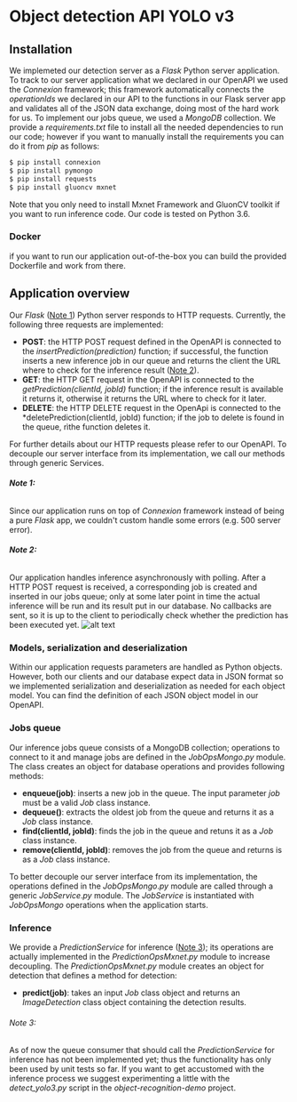 # Object detection API YOLO v3



## Installation
We implemeted our detection server as a *Flask* Python server application. To track to our server application what we declared in our OpenAPI we used the *Connexion* framework; this framework automatically connects the *operationIds* we declared in our API to the functions in our Flask server app and validates all of the JSON data exchange, doing most of the hard work for us.
To implement our jobs queue, we used a *MongoDB* collection.
We provide a *requirements.txt* file to install all the needed dependencies to run our code; however if you want to manually install the requirements you can do it from *pip* as follows:

```sh
$ pip install connexion
$ pip install pymongo
$ pip install requests
$ pip install gluoncv mxnet
```
Note that you only need to install Mxnet Framework and GluonCV toolkit if you want to run inference code.
 Our code is tested on Python 3.6.

 ### Docker
 if you want to run our application out-of-the-box you can build the provided Dockerfile and work from there.

## Application overview
Our *Flask* ([Note 1](.#Note-1:)) Python server responds to HTTP requests. Currently, the following three requests are implemented:
- __POST__: the HTTP POST request defined in the OpenAPI is connected to the *insertPrediction(prediction)* function; if successful, the function inserts a new inference job in our queue and returns the client the URL where to check for the inference result ([Note 2](.#Note-2:)).
- __GET__: the HTTP GET request in the OpenAPI is connected to the *getPrediction(clientId, jobId)* function; if the inference result is available it returns it, otherwise it returns the URL where to check for it later.
- __DELETE__: the HTTP DELETE request in the OpenApi is connected to the *deletePrediction(clientId, jobId) function; if the job to delete is found in the queue, rìthe function deletes it.

For further details about our HTTP requests please refer to our OpenAPI.
To decouple our server interface from its implementation, we call our methods through generic Services.
###### __Note 1:__
Since our application runs on top of *Connexion* framework instead of being a pure *Flask* app, we couldn't custom handle some errors (e.g. 500 server error).
###### __Note 2:__
Our application handles inference asynchronously with polling. After a HTTP POST request is received, a corresponding job is created and inserted in our jobs queue; only at some later point in time the actual inference will be run and its result put in our database. No callbacks are sent, so it is up to the client to periodically check whether the prediction has been executed yet.
![alt text](D:/data/object-recognition-api/PredictionService.png "Flux diagram")

### Models, serialization and deserialization
Within our application requests parameters are handled as Python objects. However, both our clients and our database expect data in JSON format so we implemented serialization and deserialization as needed for each object model.
You can find the definition of each JSON object model in our OpenAPI.

### Jobs queue
Our inference jobs queue consists of a MongoDB collection; operations to connect to it and manage jobs are defined in the *JobOpsMongo*.*py* module. The class creates an object for database operations and provides following methods:
- __enqueue(job)__: inserts a new job in the queue. The input parameter *job* must be a valid *Job* class instance.
- __dequeue()__: extracts the oldest job from the queue and returns it as a *Job* class instance.
- __find(clientId, jobId)__: finds the job in the queue and retuns it as a *Job* class instance.
- __remove(clientId, jobId)__: removes the job from the queue and returns is as a *Job* class instance.

To better decouple our server interface from its implementation, the operations defined in the *JobOpsMongo*.*py* module are called through a generic *JobService*.*py* module. The *JobService* is instantiated with *JobOpsMongo* operations when the application starts.

### Inference
We provide a *PredictionService* for inference ([Note 3](.#Note-3:)); its operations are actually implemented in the *PredictionOpsMxnet*.*py* module to increase decoupling.
The *PredictionOpsMxnet*.*py* module creates an object for detection that defines a method for detection:
- __predict(job)__: takes an input *Job* class object and returns an *ImageDetection* class object containing the detection results.
###### Note 3:
As of now the queue consumer that should call the *PredictionService* for inference has not been implemented yet; thus the functionality has only been used by unit tests so far.
If you want to get accustomed with the inference process we suggest experimenting a little with the *detect_yolo3.py* script in the *object-recognition-demo* project.




